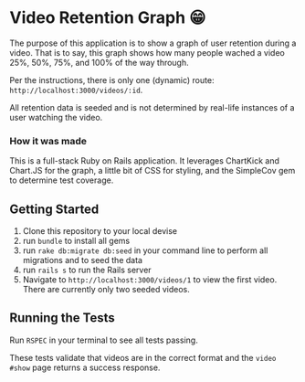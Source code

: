 # Video Retention Graph 😁
The purpose of this application is to show a graph of user retention during a video. That is to say, this graph shows how many people wached a video 25%, 50%, 75%, and 100% of the way through.

Per the instructions, there is only one (dynamic) route: `http://localhost:3000/videos/:id`.

All retention data is seeded and is not determined by real-life instances of a user watching the video.

### How it was made
This is a full-stack Ruby on Rails application. It leverages ChartKick and Chart.JS for the graph, a little bit of CSS for styling, and the SimpleCov gem to determine test coverage.

## Getting Started
1. Clone this repository to your local devise
2. run `bundle` to install all gems
3. run `rake db:migrate db:seed` in your command line to perform all migrations and to seed the data
4. run `rails s` to run the Rails server
4. Navigate to `http://localhost:3000/videos/1` to view the first video. There are currently only two seeded videos.

## Running the Tests
Run `RSPEC` in your terminal to see all tests passing.

These tests validate that videos are in the correct format and the `video #show` page returns a success response.

